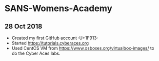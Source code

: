 # SANS-Womens-Academy
## 28 Oct 2018
- Created my first GitHub account :U+1F913:
- Started https://tutorials.cyberaces.org
- Used CentOS VM from https://www.osboxes.org/virtualbox-images/ to do the Cyber Aces labs.
